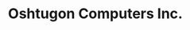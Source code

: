 ---
title: "Oshtugon Computers Inc."
url: /sioux-lookout/oshtugon-computers-inc/
shop: electronics
---